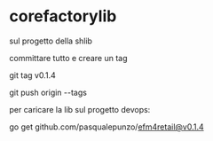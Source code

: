 # corefactorylib

sul progetto della shlib 

committare tutto e creare un tag

git tag v0.1.4

git push origin --tags

 

 

per caricare la lib sul progetto devops:

go get github.com/pasqualepunzo/efm4retail@v0.1.4